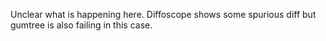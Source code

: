 Unclear what is happening here.
Diffoscope shows some spurious diff but gumtree is also failing in this case.
